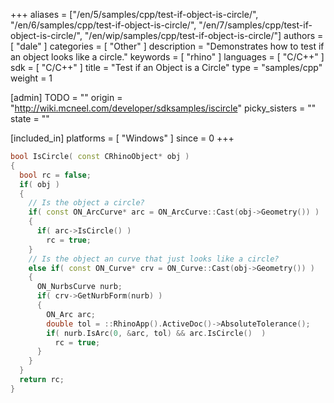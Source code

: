 +++
aliases = ["/en/5/samples/cpp/test-if-object-is-circle/", "/en/6/samples/cpp/test-if-object-is-circle/", "/en/7/samples/cpp/test-if-object-is-circle/", "/en/wip/samples/cpp/test-if-object-is-circle/"]
authors = [ "dale" ]
categories = [ "Other" ]
description = "Demonstrates how to test if an object looks like a circle."
keywords = [ "rhino" ]
languages = [ "C/C++" ]
sdk = [ "C/C++" ]
title = "Test if an Object is a Circle"
type = "samples/cpp"
weight = 1

[admin]
TODO = ""
origin = "http://wiki.mcneel.com/developer/sdksamples/iscircle"
picky_sisters = ""
state = ""

[included_in]
platforms = [ "Windows" ]
since = 0
+++

```cpp
bool IsCircle( const CRhinoObject* obj )
{
  bool rc = false;
  if( obj )
  {
    // Is the object a circle?
    if( const ON_ArcCurve* arc = ON_ArcCurve::Cast(obj->Geometry()) )
    {
      if( arc->IsCircle() )
        rc = true;
    }
    // Is the object an curve that just looks like a circle?
    else if( const ON_Curve* crv = ON_Curve::Cast(obj->Geometry()) )
    {
      ON_NurbsCurve nurb;
      if( crv->GetNurbForm(nurb) )
      {
        ON_Arc arc;
        double tol = ::RhinoApp().ActiveDoc()->AbsoluteTolerance();
        if( nurb.IsArc(0, &arc, tol) && arc.IsCircle()  )
          rc = true;
      }
    }
  }
  return rc;
}
```
